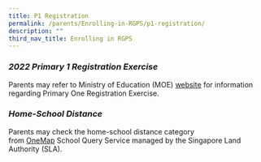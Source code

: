 ```yaml
---
title: P1 Registration
permalink: /parents/Enrolling-in-RGPS/p1-registration/
description: ""
third_nav_title: Enrolling in RGPS
---
```

### *2022 Primary 1 Registration Exercise*

Parents may refer to Ministry of Education (MOE) [website](https://www.moe.gov.sg/primary/p1-registration/registration-phases-key-dates) for information regarding Primary One Registration Exercise.
 
### *Home-School Distance*

Parents may check the home-school distance category from [OneMap](https://www.onemap.sg/index.html) School Query Service managed by the Singapore Land Authority (SLA).